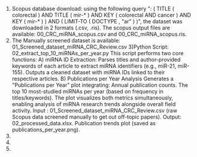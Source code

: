 1) Scopus database download: using the following query ": ( TITLE ( colorectal ) AND TITLE ( mir-* ) AND KEY ( colorectal AND cancer ) AND KEY ( mir-* ) ) AND ( LIMIT-TO ( DOCTYPE , "ar" ) )", the dataset was downloaded in 2 formats (.csv, .ris). The scopus output files are available:  00_CRC_miRNA_scopus.csv and 00_CRC_miRNA_scopus.ris.
2) The Manually screened dataset is available: 01_Screened_dataset_miRNA_CRC_Review.csv
3)Python Script: 02_extract_top_10_miRNAs_per_year.py This script performs two core functions:
A) miRNA ID Extraction: Parses titles and author-provided keywords of each article to extract miRNA identifiers (e.g., miR-21, miR-155).
Outputs a cleaned dataset with miRNA IDs linked to their respective articles.
B) Publications per Year Analysis Generates a "Publications per Year" plot integrating: Annual publication counts.
The top 10 most-studied miRNAs per year (based on frequency in titles/keywords).
The plot visualizes both metrics simultaneously, enabling analysis of miRNA research trends alongside overall field activity.
Input : 01_Screened_dataset_miRNA_CRC_Review.csv (raw Scopus data screened manually to get out off-topic papers).
Output: 02_processed_data.xlsx.
Publication trends plot (saved as publications_per_year.png).
4)
5)
6)
  



